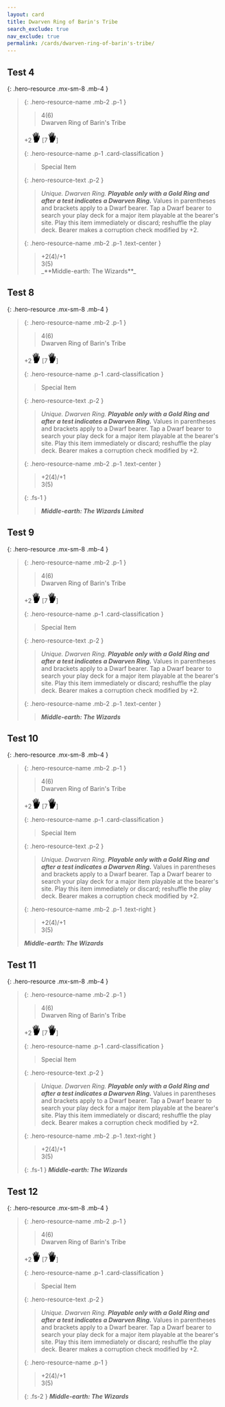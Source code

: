 ```yaml
---
layout: card
title: Dwarven Ring of Barin's Tribe
search_exclude: true
nav_exclude: true
permalink: /cards/dwarven-ring-of-barin's-tribe/
---
```


## Test 4

{: .hero-resource .mx-sm-8 .mb-4 }
> {: .hero-resource-name .mb-2 .p-1 }
> > <div class="card-mp">4(6)</div>
> > <div class="card-name">Dwarven Ring of Barin's Tribe</div>
> 
> +2![](/assets/images/di.svg) \[7![](/assets/images/di.svg)]
> 
> {: .hero-resource-name .p-1 .card-classification }
> > Special Item
> 
> {: .hero-resource-text .p-2 }
> > _Unique. Dwarven Ring._ ***Playable only with a Gold Ring and after a test indicates a Dwarven Ring.*** Values in parentheses and brackets apply to a Dwarf bearer. Tap a Dwarf bearer to search your play deck for a major item playable at the bearer's site. Play this item immediately or discard; reshuffle the play deck. Bearer makes a corruption check modified by +2.
> 
> {: .hero-resource-name .mb-2 .p-1 .text-center }
> > <div class="card-shield">+2(4)/+1</div>
> > <div class="card-corruption">3(5)</div>
> > _**Middle-earth: The Wizards**_

## Test 8

{: .hero-resource .mx-sm-8 .mb-4 }
> {: .hero-resource-name .mb-2 .p-1 }
> > <div class="card-mp">4(6)</div>
> > <div class="card-name">Dwarven Ring of Barin's Tribe</div>
> 
> +2![](/assets/images/di.svg) \[7![](/assets/images/di.svg)]
> 
> {: .hero-resource-name .p-1 .card-classification }
> > Special Item
> 
> {: .hero-resource-text .p-2 }
> > _Unique. Dwarven Ring._ ***Playable only with a Gold Ring and after a test indicates a Dwarven Ring.*** Values in parentheses and brackets apply to a Dwarf bearer. Tap a Dwarf bearer to search your play deck for a major item playable at the bearer's site. Play this item immediately or discard; reshuffle the play deck. Bearer makes a corruption check modified by +2.
> 
> {: .hero-resource-name .mb-2 .p-1 .text-center }
> > <div class="card-shield">+2(4)/+1</div>
> > <div class="card-corruption">3(5)</div>
> 
> {: .fs-1 }
> > _**Middle-earth: The Wizards Limited**_

## Test 9

{: .hero-resource .mx-sm-8 .mb-4 }
> {: .hero-resource-name .mb-2 .p-1 }
> > <div class="card-mp">4(6)</div>
> > <div class="card-name">Dwarven Ring of Barin's Tribe</div>
> 
> +2![](/assets/images/di.svg) \[7![](/assets/images/di.svg)]
> 
> {: .hero-resource-name .p-1 .card-classification }
> > Special Item
> 
> {: .hero-resource-text .p-2 }
> > _Unique. Dwarven Ring._ ***Playable only with a Gold Ring and after a test indicates a Dwarven Ring.*** Values in parentheses and brackets apply to a Dwarf bearer. Tap a Dwarf bearer to search your play deck for a major item playable at the bearer's site. Play this item immediately or discard; reshuffle the play deck. Bearer makes a corruption check modified by +2.
> 
> {: .hero-resource-name .mb-2 .p-1 .text-center }
> > _**Middle-earth: The Wizards**_

## Test 10

{: .hero-resource .mx-sm-8 .mb-4 }
> {: .hero-resource-name .mb-2 .p-1 }
> > <div class="card-mp">4(6)</div>
> > <div class="card-name">Dwarven Ring of Barin's Tribe</div>
> 
> +2![](/assets/images/di.svg) \[7![](/assets/images/di.svg)]
> 
> {: .hero-resource-name .p-1 .card-classification }
> > Special Item
> 
> {: .hero-resource-text .p-2 }
> > _Unique. Dwarven Ring._ ***Playable only with a Gold Ring and after a test indicates a Dwarven Ring.*** Values in parentheses and brackets apply to a Dwarf bearer. Tap a Dwarf bearer to search your play deck for a major item playable at the bearer's site. Play this item immediately or discard; reshuffle the play deck. Bearer makes a corruption check modified by +2.
> 
> {: .hero-resource-name .mb-2 .p-1 .text-right }
> > <div class="card-shield">+2(4)/+1</div>
> > 3(5)
> 
> _**Middle-earth: The Wizards**_

## Test 11

{: .hero-resource .mx-sm-8 .mb-4 }
> {: .hero-resource-name .mb-2 .p-1 }
> > <div class="card-mp">4(6)</div>
> > <div class="card-name">Dwarven Ring of Barin's Tribe</div>
> 
> +2![](/assets/images/di.svg) \[7![](/assets/images/di.svg)]
> 
> {: .hero-resource-name .p-1 .card-classification }
> > Special Item
> 
> {: .hero-resource-text .p-2 }
> > _Unique. Dwarven Ring._ ***Playable only with a Gold Ring and after a test indicates a Dwarven Ring.*** Values in parentheses and brackets apply to a Dwarf bearer. Tap a Dwarf bearer to search your play deck for a major item playable at the bearer's site. Play this item immediately or discard; reshuffle the play deck. Bearer makes a corruption check modified by +2.
> 
> {: .hero-resource-name .mb-2 .p-1 .text-right }
> > <div class="card-shield">+2(4)/+1</div>
> > 3(5)
> 
> {: .fs-1 }
> _**Middle-earth: The Wizards**_

## Test 12

{: .hero-resource .mx-sm-8 .mb-4 }
> {: .hero-resource-name .mb-2 .p-1 }
> > <div class="card-mp">4(6)</div>
> > <div class="card-name">Dwarven Ring of Barin's Tribe</div>
> 
> +2![](/assets/images/di.svg) \[7![](/assets/images/di.svg)]
> 
> {: .hero-resource-name .p-1 .card-classification }
> > Special Item
> 
> {: .hero-resource-text .p-2 }
> > _Unique. Dwarven Ring._ ***Playable only with a Gold Ring and after a test indicates a Dwarven Ring.*** Values in parentheses and brackets apply to a Dwarf bearer. Tap a Dwarf bearer to search your play deck for a major item playable at the bearer's site. Play this item immediately or discard; reshuffle the play deck. Bearer makes a corruption check modified by +2.
> 
> {: .hero-resource-name .p-1 }
> > <div class="card-shield">+2(4)/+1</div>
> > <div class="card-corruption">3(5)</div>
> 
> {: .fs-2 }
> _**Middle-earth: The Wizards**_
